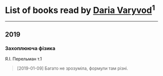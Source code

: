 # List of books read by [Daria Varyvod](https://www.facebook.com/profile.php?id=829893410524253)<sup>1</sup>
---

## 2019

### Захоплююча фізика
Я.І. Перельман т.1
> [2019-01-09] Багато не зрозуміла, формули там різні.



